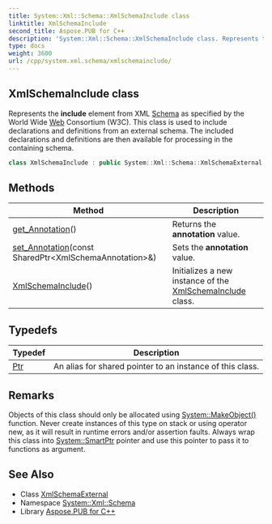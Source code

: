 ```yaml
---
title: System::Xml::Schema::XmlSchemaInclude class
linktitle: XmlSchemaInclude
second_title: Aspose.PUB for C++
description: 'System::Xml::Schema::XmlSchemaInclude class. Represents the include element from XML Schema as specified by the World Wide Web Consortium (W3C). This class is used to include declarations and definitions from an external schema. The included declarations and definitions are then available for processing in the containing schema in C++.'
type: docs
weight: 3600
url: /cpp/system.xml.schema/xmlschemainclude/
---
```

## XmlSchemaInclude class


Represents the **include** element from XML [Schema](../) as specified by the World Wide [Web](../../system.web/) Consortium (W3C). This class is used to include declarations and definitions from an external schema. The included declarations and definitions are then available for processing in the containing schema.

```cpp
class XmlSchemaInclude : public System::Xml::Schema::XmlSchemaExternal
```

## Methods

| Method | Description |
| --- | --- |
| [get_Annotation](./get_annotation/)() | Returns the **annotation** value. |
| [set_Annotation](./set_annotation/)(const SharedPtr\<XmlSchemaAnnotation\>\&) | Sets the **annotation** value. |
| [XmlSchemaInclude](./xmlschemainclude/)() | Initializes a new instance of the [XmlSchemaInclude](./) class. |
## Typedefs

| Typedef | Description |
| --- | --- |
| [Ptr](./ptr/) | An alias for shared pointer to an instance of this class. |
## Remarks



Objects of this class should only be allocated using [System::MakeObject()](../../system/makeobject/) function. Never create instances of this type on stack or using operator new, as it will result in runtime errors and/or assertion faults. Always wrap this class into [System::SmartPtr](../../system/smartptr/) pointer and use this pointer to pass it to functions as argument. 

## See Also

* Class [XmlSchemaExternal](../xmlschemaexternal/)
* Namespace [System::Xml::Schema](../)
* Library [Aspose.PUB for C++](../../)
